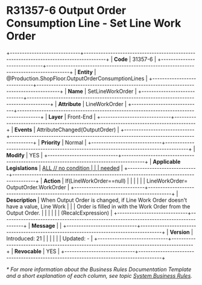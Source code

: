 ﻿---
erp.type: front-end-business-rule
erp.entity: Production.ShopFloor.OutputOrderConsumptionLines
---

# R31357-6 Output Order Consumption Line - Set Line Work Order
+-----------------------------+---------------------------------------------------------------------------------------+
| **Code**                    | 31357-6                                                                               |
+-----------------------------+---------------------------------------------------------------------------------------+
| **Entity**                  | @Production.ShopFloor.OutputOrderConsumptionLines                                                            |
+-----------------------------+---------------------------------------------------------------------------------------+
| **Name**                    | SetLineWorkOrder                                                                      |
+-----------------------------+---------------------------------------------------------------------------------------+
| **Attribute**               | LineWorkOrder                                                                         |
+-----------------------------+---------------------------------------------------------------------------------------+
| **Layer**                   | Front-End                                                                             |
+-----------------------------+---------------------------------------------------------------------------------------+
| **Events**                  | AttributeChanged(OutputOrder)                                                         |
+-----------------------------+---------------------------------------------------------------------------------------+
| **Priority**                | Normal                                                                                |
+-----------------------------+---------------------------------------------------------------------------------------+
| **Modify**                  | YES                                                                                   |
+-----------------------------+---------------------------------------------------------------------------------------+
| **Applicable Legislations** | [ALL // no condition                                                                  |
|                             | needed](https://confluence.erp.net/display/techdoc/Country+Specific+Functionality)    |
+-----------------------------+---------------------------------------------------------------------------------------+
| **Action**                  | If(LineWorkOrder==null)                                                               |
|                             |                                                                                       |
|                             | LineWorkOrder= OutputOrder.WorkOrder                                                  |
+-----------------------------+---------------------------------------------------------------------------------------+
| **Description**             | When Output Order is changed, if Line Work Order doesn\'t have a value, Line Work     |
|                             | Order is filled in with the Work Order from the Output Order.                         |
|                             |                                                                                       |
|                             | (RecalcExpression)                                                                    |
+-----------------------------+---------------------------------------------------------------------------------------+
| **Message**                 |                                                                                       |
+-----------------------------+---------------------------------------------------------------------------------------+
| **Version**                 | Introduced: 21                                                                        |
|                             |                                                                                       |
|                             | Updated: -                                                                            |
+-----------------------------+---------------------------------------------------------------------------------------+
| **Revocable**               | YES                                                                                   |
+-----------------------------+---------------------------------------------------------------------------------------+

*\* For more information about the Business Rules Documentation Template and a short explanation of each column, see
topic [System Business Rules](../templates/template-description-system-business-rules.md).*

  

  

